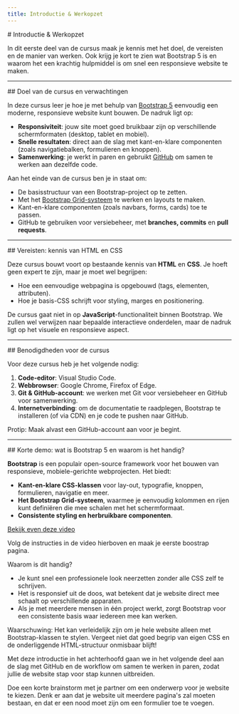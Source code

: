 ```yaml
---
title: Introductie & Werkopzet
---
```


<div class="header1" id="top" markdown="1">
# Introductie & Werkopzet
</div>

In dit eerste deel van de cursus maak je kennis met het doel, de vereisten en de manier van werken. Ook krijg je kort te zien wat Bootstrap 5 is en waarom het een krachtig hulpmiddel is om snel een responsieve website te maken.

---

<div class="header2" markdown="1">
## Doel van de cursus en verwachtingen
</div>

In deze cursus leer je hoe je met behulp van [Bootstrap 5](https://getbootstrap.com/) eenvoudig een moderne, responsieve website kunt bouwen. De nadruk ligt op:

- **Responsiviteit**: jouw site moet goed bruikbaar zijn op verschillende schermformaten (desktop, tablet en mobiel).
- **Snelle resultaten**: direct aan de slag met kant-en-klare componenten (zoals navigatiebalken, formulieren en knoppen).
- **Samenwerking**: je werkt in paren en gebruikt [GitHub](https://github.com/) om samen te werken aan dezelfde code.

Aan het einde van de cursus ben je in staat om:
- De basisstructuur van een Bootstrap-project op te zetten.  
- Met het [Bootstrap Grid-systeem](https://getbootstrap.com/docs/5.0/layout/grid/) te werken en layouts te maken.  
- Kant-en-klare componenten (zoals navbars, forms, cards) toe te passen.  
- GitHub te gebruiken voor versiebeheer, met **branches, commits** en **pull requests**.  

---

<div class="header2" markdown="1">
## Vereisten: kennis van HTML en CSS
</div>

Deze cursus bouwt voort op bestaande kennis van **HTML** en **CSS**. Je hoeft geen expert te zijn, maar je moet wel begrijpen:

- Hoe een eenvoudige webpagina is opgebouwd (tags, elementen, attributen).
- Hoe je basis-CSS schrijft voor styling, marges en positionering.

De cursus gaat niet in op **JavaScript**-functionaliteit binnen Bootstrap. We zullen wel verwijzen naar bepaalde interactieve onderdelen, maar de nadruk ligt op het visuele en responsieve aspect.

---

<div class="header2" markdown="1">
## Benodigdheden voor de cursus
</div>

Voor deze cursus heb je het volgende nodig:

1. **Code-editor**: Visual Studio Code.  
2. **Webbrowser**: Google Chrome, Firefox of Edge.  
3. **Git & GitHub-account**: we werken met Git voor versiebeheer en GitHub voor samenwerking.  
4. **Internetverbinding**: om de documentatie te raadplegen, Bootstrap te installeren (of via CDN) en je code te pushen naar GitHub.


<div class="note protip">
<p>Protip: Maak alvast een GitHub-account aan voor je begint.</p>
</div>


---

<div class="header2" markdown="1">
## Korte demo: wat is Bootstrap 5 en waarom is het handig?
</div>

**Bootstrap** is een populair open-source framework voor het bouwen van responsieve, mobiele-gerichte webprojecten. Het biedt:

- **Kant-en-klare CSS-klassen** voor lay-out, typografie, knoppen, formulieren, navigatie en meer.  
- **Het Bootstrap Grid-systeem**, waarmee je eenvoudig kolommen en rijen kunt definiëren die mee schalen met het schermformaat.  
- **Consistente styling en herbruikbare componenten**.  

[Bekijk even deze video](https://www.youtube.com/watch?v=MyCvTSjkD74)

<div class="note oefening">
<p>Volg de instructies in de video hierboven en maak je eerste boostrap pagina.</p>
</div>


Waarom is dit handig?

- Je kunt snel een professionele look neerzetten zonder alle CSS zelf te schrijven.  
- Het is responsief uit de doos, wat betekent dat je website direct mee schaalt op verschillende apparaten.  
- Als je met meerdere mensen in één project werkt, zorgt Bootstrap voor een consistente basis waar iedereen mee kan werken.


<div class="note waarschuwing">
<p>Waarschuwing: Het kan verleidelijk zijn om je hele website alleen met Bootstrap-klassen te stylen. Vergeet niet dat goed begrip van eigen CSS en de onderliggende HTML-structuur onmisbaar blijft!</p>
</div>


Met deze introductie in het achterhoofd gaan we in het volgende deel aan de slag met GitHub en de workflow om samen te werken in paren, zodat jullie de website stap voor stap kunnen uitbreiden.

<div class="note oefening">
<p>Doe een korte brainstorm met je partner om een onderwerp voor je website te kiezen. Denk er aan dat je website uit meerdere pagina's zal moeten bestaan, en dat er een nood moet zijn om een formulier toe te voegen.</p>
</div>